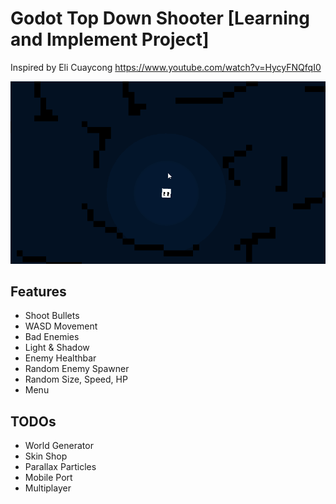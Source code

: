 # Godot Top Down Shooter [Learning and Implement Project]

Inspired by Eli Cuaycong https://www.youtube.com/watch?v=HycyFNQfqI0 

![Alt text](/screenshots/snapshot.gif?raw=true)

## Features
- Shoot Bullets
- WASD Movement
- Bad Enemies
- Light & Shadow
- Enemy Healthbar 
- Random Enemy Spawner
- Random Size, Speed, HP
- Menu

## TODOs
- World Generator
- Skin Shop
- Parallax Particles
- Mobile Port
- Multiplayer